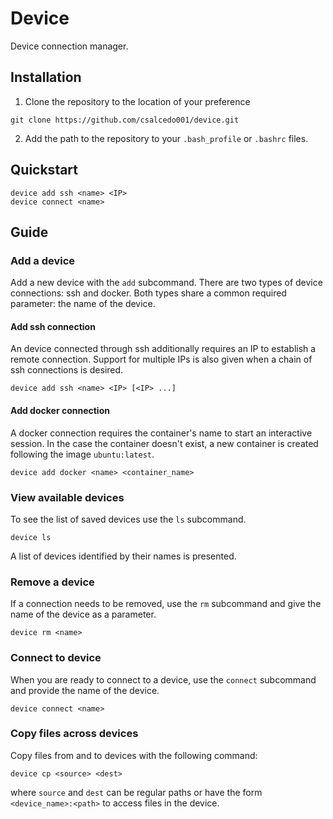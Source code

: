 # Device

Device connection manager.

## Installation

1. Clone the repository to the location of your preference

```
git clone https://github.com/csalcedo001/device.git
```

2. Add the path to the repository to your `.bash_profile` or `.bashrc` files.

## Quickstart

```
device add ssh <name> <IP>
device connect <name>
```

## Guide

### Add a device

Add a new device with the `add` subcommand. There are two types of device connections: ssh and docker. Both types share a common required parameter: the name of the device.

#### Add ssh connection

An device connected through ssh additionally requires an IP to establish a remote connection. Support for multiple IPs is also given when a chain of ssh connections is desired.

```
device add ssh <name> <IP> [<IP> ...]
```

#### Add docker connection

A docker connection requires the container's name to start an interactive session. In the case the container doesn't exist, a new container is created following the image `ubuntu:latest`.


```
device add docker <name> <container_name>
```

### View available devices

To see the list of saved devices use the `ls` subcommand.

```
device ls
```

A list of devices identified by their names is presented.

### Remove a device

If a connection needs to be removed, use the `rm` subcommand and give the name of the device as a parameter.

```
device rm <name>
```

### Connect to device

When you are ready to connect to a device, use the `connect` subcommand and provide the name of the device.

```
device connect <name>
```

### Copy files across devices

Copy files from and to devices with the following command:

```
device cp <source> <dest>
```

where `source` and `dest` can be regular paths or have the form `<device_name>:<path>` to access files in the device.
